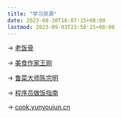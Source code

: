 ```yaml
---
title: "学习资源"
date: 2023-08-30T16:07:15+08:00
lastmod: 2023-09-03T23:50:15+08:00
---
```


-> [老饭骨](https://space.bilibili.com/419872064)

-> [美食作家王刚](https://www.youtube.com/@chefwang)

-> [鲁菜大师陈宗明](https://space.bilibili.com/490775325)

-> [程序员做饭指南](https://github.com/Anduin2017/HowToCook)

-> [cook.yunyoujun.cn](https://github.com/YunYouJun/cook)
